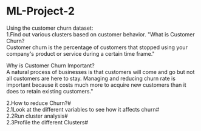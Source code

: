 # ML-Project-2

Using the customer churn dataset:    
1.Find out various clusters based on customer behavior.
"What is Customer Churn?     
Customer churn is the percentage of customers that stopped using your company's product or service during a certain time frame."
    
Why is Customer Churn Important?    
A natural process of businesses is that customers will come and go but not all customers are here to stay. Managing and reducing churn rate is important
because it costs much more to acquire new customers than it does to retain existing customers."
    
2.How to reduce Churn?#       
2.1Look at the different variables to see how it affects churn#  
2.2Run cluster analysis#  
2.3Profile the different Clusters#  
